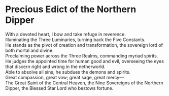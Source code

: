 # Precious Edict of the Northern Dipper

With a devoted heart, I bow and take refuge in reverence.  
Illuminating the Three Luminaries, turning back the Five Constants.  
He stands as the pivot of creation and transformation, the sovereign lord of both mortal and divine.  
Proclaiming power across the Three Realms, commanding myriad spirits.  
He judges the appointed time for human good and evil, overseeing the eyes that discern right and wrong in the netherworld.  
Able to absolve all sins, he subdues the demons and spirits.  
Great compassion, great vow; great sage, great mercy—  
The Great Saint of the Central Heaven, the Nine Sovereigns of the Northern Dipper, the Blessed Star Lord who bestows fortune.